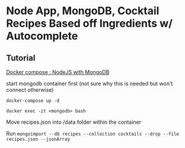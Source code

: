 # Node App, MongoDB, Cocktail Recipes Based off Ingredients w/ Autocomplete

Tutorial
---------

[Docker compose : NodeJS with MongoDB](https://www.bogotobogo.com/DevOps/Docker/Docker-Compose-Node-MongoDB.php) 

start mongodb container first (not sure why this is needed but won't connect otherwise)

`docker-compose up -d`

`docker exec -it <mongodb> bash`

Move recipes.json into /data folder within the container

Run `mongoimport --db recipes --collection cocktails --drop --file recipes.json --jsonArray`